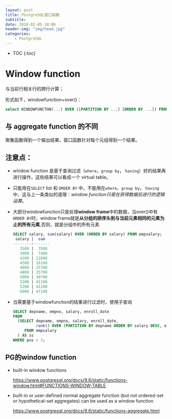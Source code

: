 ```yaml
---
layout: post
title: PostgreSQL窗口函数
subtitle: 
date: 2018-02-05 18:06
header-img: "img/head.jpg"
categories: 
    - PostgreSQL
---
```


* TOC
{:toc}

#  Window function

与当前行相关行的跨行计算；

形式如下，windowfunction+over()：

```Sql
select WINDOWFUNCTON(...) OVER ([PARTITION BY ...] [ORDER BY ...]) FROM ....
```

## 与 aggregate function 的不同

聚集函数得到一个输出结果，窗口函数针对每个元组得到一个结果。

## 注意点：

+ window function 是基于查询过滤（`where`，`group by`， `having`）好的结果再进行操作，这些结果可以看成一个 virtual table。

+ 只能用在`SELECT` list 和  `ORDER BY` 中，不能用在`where`，`group by`， `having`中，这与上一条类似的道理：*window function只是在获得数据后进行的逻辑运算*。

+ 大部分windowfunction只是处理**window frame**中的数据，当over()中有 `ORDER BY`时，window frame就是**从分组的排序头到与当前元素相同的元素为止的所有元素**,否则，就是分组中的所有元素

  ```Sql
  SELECT salary, sum(salary) OVER (ORDER BY salary) FROM empsalary;
   salary |  sum  
  --------+-------
     3500 |  3500
     3900 |  7400
     4200 | 11600
     4500 | 16100
     4800 | 25700
     4800 | 25700
     5000 | 30700
     5200 | 41100
     5200 | 41100
     6000 | 47100
  ```

+ 当需要基于windowfunction的结果进行过滤时，使用子查询

  ```Sql
  SELECT depname, empno, salary, enroll_date
  FROM
    (SELECT depname, empno, salary, enroll_date,
            rank() OVER (PARTITION BY depname ORDER BY salary DESC, empno) AS pos
       FROM empsalary
    ) AS ss
  WHERE pos < 3;
  ```

## PG的window function

+ built-in window functions

  https://www.postgresql.org/docs/9.6/static/functions-window.html#FUNCTIONS-WINDOW-TABLE


+ built-in or user-defined normal aggregate function (but not ordered-set or hypothetical-set aggregates) can be used as a window function

  https://www.postgresql.org/docs/9.6/static/functions-aggregate.html
